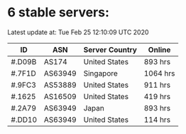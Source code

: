 # 6 stable servers:

Latest update at: Tue Feb 25 12:10:09 UTC 2020

| ID | ASN | Server Country | Online |
| -- | --- | -------------- | ------ |
| #.D09B | AS174 | United States | 893 hrs |
| #.7F1D | AS63949 | Singapore | 1064 hrs |
| #.9FC3 | AS53889 | United States | 911 hrs |
| #.1625 | AS16509 | United States | 419 hrs |
| #.2A79 | AS63949 | Japan | 893 hrs |
| #.DD10 | AS63949 | United States | 114 hrs |

